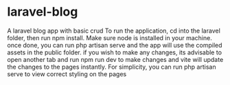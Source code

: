 # laravel-blog
A laravel blog app with basic crud
To run the application, cd into the laravel folder, then run npm install. Make sure node is installed in your machine.
once done, you can run php artisan serve and the app will use the compiled assets in the public folder.
if you wish to make any changes, its advisable to open another tab and run npm run dev to make changes and vite will update the changes to the pages instantly.
For simplicity, you can run php artisan serve to view correct styling on the pages
